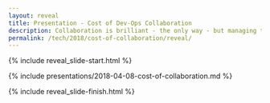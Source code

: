 ```yaml
---
layout: reveal
title: Presentation - Cost of Dev-Ops Collaboration
description: Collaboration is brilliant - the only way - but managing the volatility, uncertainty, confusion and ambiguity associated with it is expensive.
permalink: /tech/2018/cost-of-collaboration/reveal/
---
```


{% include reveal_slide-start.html %}

{% include presentations/2018-04-08-cost-of-collaboration.md %}

{% include reveal_slide-finish.html %}
